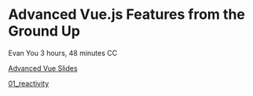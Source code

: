 # Advanced Vue.js Features from the Ground Up
Evan You
3 hours, 48 minutes CC

[Advanced Vue Slides](https://docs.google.com/presentation/d/1TgDx4DN8YqfdndYWMovBcQVPWyKLTNcbo1YS8XlLo9o/edit#slide=id.p)

[01_reactivity](./01_reactivity.md)